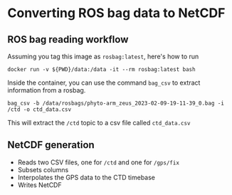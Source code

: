 # Converting ROS bag data to NetCDF

## ROS bag reading workflow

Assuming you tag this image as `rosbag:latest`, here's how to run

```
docker run -v ${PWD}/data:/data -it --rm rosbag:latest bash
```

Inside the container, you can use the command `bag_csv` to extract information from a rosbag.

```
bag_csv -b /data/rosbags/phyto-arm_zeus_2023-02-09-19-11-39_0.bag -i /ctd -o ctd_data.csv
```

This will extract the `/ctd` topic to a csv file called `ctd_data.csv`

## NetCDF generation

* Reads two CSV files, one for `/ctd` and one for `/gps/fix`
* Subsets columns
* Interpolates the GPS data to the CTD timebase
* Writes NetCDF

